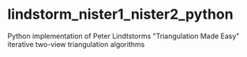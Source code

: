 # lindstorm_nister1_nister2_python
Python implementation of Peter Lindtstorms "Triangulation Made Easy" iterative two-view triangulation algorithms
